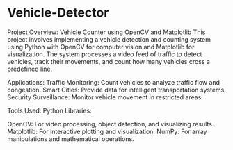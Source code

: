 # Vehicle-Detector
Project Overview: Vehicle Counter using OpenCV and Matplotlib
This project involves implementing a vehicle detection and counting system using Python with OpenCV for computer vision and Matplotlib for visualization. The system processes a video feed of traffic to detect vehicles, track their movements, and count how many vehicles cross a predefined line.

Applications:
Traffic Monitoring: Count vehicles to analyze traffic flow and congestion.
Smart Cities: Provide data for intelligent transportation systems.
Security Surveillance: Monitor vehicle movement in restricted areas.

Tools Used:
Python Libraries:

OpenCV: For video processing, object detection, and visualizing results.
Matplotlib: For interactive plotting and visualization.
NumPy: For array manipulations and mathematical operations.
